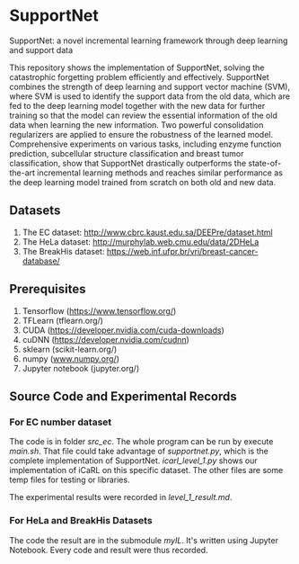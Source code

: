 # SupportNet
SupportNet: a novel incremental learning framework through deep learning and support data

This repository shows the implementation of SupportNet, solving the catastrophic forgetting problem efficiently and effectively. SupportNet combines the strength of deep learning and support vector machine (SVM), where SVM is used to identify the support data from the old data, which are fed to the deep learning model together with the new data for further training so that the model can review the essential information of the old data when learning the new information. Two powerful consolidation regularizers are applied to ensure the robustness of the learned model. Comprehensive experiments on various tasks, including enzyme function prediction, subcellular structure classification and breast tumor classification, show that SupportNet drastically outperforms the state-of-the-art incremental learning methods and reaches similar performance as the deep learning model trained from scratch on both old and new data.

## Datasets
1. The EC dataset: http://www.cbrc.kaust.edu.sa/DEEPre/dataset.html
2. The HeLa dataset: http://murphylab.web.cmu.edu/data/2DHeLa
3. The BreakHis dataset: https://web.inf.ufpr.br/vri/breast-cancer-database/

## Prerequisites
1. Tensorflow (https://www.tensorflow.org/)
2. TFLearn (tflearn.org/)
3. CUDA (https://developer.nvidia.com/cuda-downloads)
4. cuDNN (https://developer.nvidia.com/cudnn)
5. sklearn (scikit-learn.org/)
6. numpy (www.numpy.org/)
7. Jupyter notebook (jupyter.org/)

## Source Code and Experimental Records
### For EC number dataset
The code is in folder *src_ec*. The whole program can be run by execute *main.sh*. That file could take advantage of *supportnet.py*, which is the complete implementation of SupportNet. *icarl_level_1.py* shows our implementation of iCaRL on this specific dataset. The other files are some temp files for testing or libraries.

The experimental results were recorded in *level_1_result.md*.

### For HeLa and BreakHis Datasets
The code the result are in the submodule *myIL*. It's written using Jupyter Notebook. Every code and result were thus recorded. 



